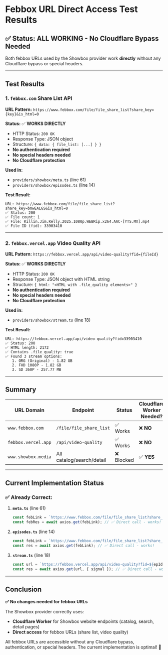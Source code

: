 # Febbox URL Direct Access Test Results

## ✅ Status: ALL WORKING - No Cloudflare Bypass Needed

Both febbox URLs used by the Showbox provider work **directly** without any Cloudflare bypass or special headers.

---

## Test Results

### 1. `febbox.com` Share List API
**URL Pattern:** `https://www.febbox.com/file/file_share_list?share_key={key}&is_html=0`

**Status:** ✅ **WORKS DIRECTLY**
- HTTP Status: `200 OK`
- Response Type: JSON object
- Structure: `{ data: { file_list: [...] } }`
- **No authentication required**
- **No special headers needed**
- **No Cloudflare protection**

**Used in:**
- `providers/showbox/meta.ts` (line 61)
- `providers/showbox/episodes.ts` (line 14)

**Test Result:**
```
URL: https://www.febbox.com/file/file_share_list?share_key=bmwEALGS&is_html=0
✅ Status: 200
✅ File count: 1
✅ File: Killin.Jim.Kelly.2025.1080p.WEBRip.x264.AAC-[YTS.MX].mp4
✅ File ID (fid): 33903410
```

---

### 2. `febbox.vercel.app` Video Quality API
**URL Pattern:** `https://febbox.vercel.app/api/video-quality?fid={fileId}`

**Status:** ✅ **WORKS DIRECTLY**
- HTTP Status: `200 OK`
- Response Type: JSON object with HTML string
- Structure: `{ html: "<HTML with .file_quality elements>" }`
- **No authentication required**
- **No special headers needed**
- **No Cloudflare protection**

**Used in:**
- `providers/showbox/stream.ts` (line 18)

**Test Result:**
```
URL: https://febbox.vercel.app/api/video-quality?fid=33903410
✅ Status: 200
✅ HTML length: 2172
✅ Contains .file_quality: true
✅ Found 3 stream options:
   1. ORG (Original) - 1.82 GB
   2. FHD 1080P - 1.82 GB
   3. SD 360P - 257.77 MB
```

---

## Summary

| URL Domain | Endpoint | Status | Cloudflare Worker Needed? |
|------------|----------|--------|---------------------------|
| `www.febbox.com` | `/file/file_share_list` | ✅ Works | ❌ **NO** |
| `febbox.vercel.app` | `/api/video-quality` | ✅ Works | ❌ **NO** |
| `www.showbox.media` | All catalog/search/detail | ❌ Blocked | ✅ **YES** |

---

## Current Implementation Status

### ✅ Already Correct:

1. **`meta.ts`** (line 61)
   ```typescript
   const febLink = `https://www.febbox.com/file/file_share_list?share_key=${febKey}&is_html=0`;
   const febRes = await axios.get(febLink); // ✅ Direct call - works!
   ```

2. **`episodes.ts`** (line 14)
   ```typescript
   const febLink = `https://www.febbox.com/file/file_share_list?share_key=${fileId}&pwd=&is_html=0`;
   const res = await axios.get(febLink); // ✅ Direct call - works!
   ```

3. **`stream.ts`** (line 18)
   ```typescript
   const url = `https://febbox.vercel.app/api/video-quality?fid=${epId}`;
   const res = await axios.get(url, { signal }); // ✅ Direct call - works!
   ```

---

## Conclusion

**✅ No changes needed for febbox URLs**

The Showbox provider correctly uses:
- **Cloudflare Worker** for Showbox website endpoints (catalog, search, detail pages)
- **Direct access** for febbox URLs (share list, video quality)

All febbox URLs are accessible without any Cloudflare bypass, authentication, or special headers. The current implementation is optimal! 🎉

